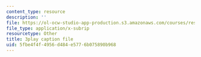 ```yaml
---
content_type: resource
description: ''
file: https://ol-ocw-studio-app-production.s3.amazonaws.com/courses/res-2-006-girls-who-build-cameras-summer-2016/5fbe4f4f4956d484e5776b075890b968_A4IC92HVLLU.srt
file_type: application/x-subrip
resourcetype: Other
title: 3play caption file
uid: 5fbe4f4f-4956-d484-e577-6b075890b968
---
```

